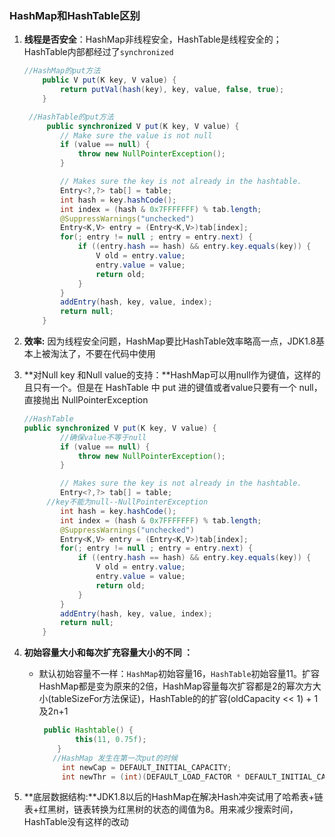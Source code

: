 ### HashMap和HashTable区别

1. **线程是否安全**：HashMap非线程安全，HashTable是线程安全的；HashTable内部都经过了`synchronized`

   ```java
   //HashMap的put方法
       public V put(K key, V value) {
           return putVal(hash(key), key, value, false, true);
       }
   
   	//HashTable的put方法
   	    public synchronized V put(K key, V value) {
           // Make sure the value is not null
           if (value == null) {
               throw new NullPointerException();
           }
   
           // Makes sure the key is not already in the hashtable.
           Entry<?,?> tab[] = table;
           int hash = key.hashCode();
           int index = (hash & 0x7FFFFFFF) % tab.length;
           @SuppressWarnings("unchecked")
           Entry<K,V> entry = (Entry<K,V>)tab[index];
           for(; entry != null ; entry = entry.next) {
               if ((entry.hash == hash) && entry.key.equals(key)) {
                   V old = entry.value;
                   entry.value = value;
                   return old;
               }
           }
           addEntry(hash, key, value, index);
           return null;
       }
   
   
   ```

   

2. **效率:** 因为线程安全问题，HashMap要比HashTable效率略高一点，JDK1.8基本上被淘汰了，不要在代码中使用

3. **对Null key 和Null value的支持：**HashMap可以用null作为键值，这样的且只有一个。但是在 HashTable 中 put 进的键值或者value只要有一个 null，直接抛出 NullPointerException

   ```java
   //HashTable
   public synchronized V put(K key, V value) {
           //确保value不等于null
           if (value == null) {
               throw new NullPointerException();
           }
   
           // Makes sure the key is not already in the hashtable.
           Entry<?,?> tab[] = table;
       	//key不能为null--NullPointerException
           int hash = key.hashCode();
           int index = (hash & 0x7FFFFFFF) % tab.length;
           @SuppressWarnings("unchecked")
           Entry<K,V> entry = (Entry<K,V>)tab[index];
           for(; entry != null ; entry = entry.next) {
               if ((entry.hash == hash) && entry.key.equals(key)) {
                   V old = entry.value;
                   entry.value = value;
                   return old;
               }
           }
           addEntry(hash, key, value, index);
           return null;
       }
   ```

4. **初始容量大小和每次扩充容量大小的不同 ：**

   - 默认初始容量不一样：`HashMap`初始容量16，`HashTable`初始容量11。扩容HashMap都是变为原来的2倍，HashMap容量每次扩容都是2的幂次方大小(tableSizeFor方法保证)，HashTable的的扩容(oldCapacity << 1) + 1及2n+1

     ```java
      public Hashtable() {
             this(11, 0.75f);
         }
     	//HashMap 发生在第一次put的时候
          int newCap = DEFAULT_INITIAL_CAPACITY;
          int newThr = (int)(DEFAULT_LOAD_FACTOR * DEFAULT_INITIAL_CAPACITY);
     ```

5. **底层数据结构:**JDK1.8以后的HashMap在解决Hash冲突试用了哈希表+链表+红黑树，链表转换为红黑树的状态的阈值为8。用来减少搜索时间，HashTable没有这样的改动



